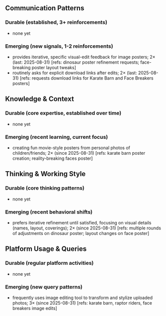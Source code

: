 ## Communication Patterns
### Durable (established, 3+ reinforcements)
- none yet

### Emerging (new signals, 1-2 reinforcements)
- provides iterative, specific visual-edit feedback for image posters; 2× (last: 2025-08-31) [refs: dinosaur poster refinement requests; face-breaking poster layout tweaks]
- routinely asks for explicit download links after edits; 2× (last: 2025-08-31) [refs: requests download links for Karate Barn and Face Breakers posters]

## Knowledge & Context
### Durable (core expertise, established over time)
- none yet

### Emerging (recent learning, current focus)  
- creating fun movie-style posters from personal photos of children/friends; 2× (since 2025-08-31) [refs: karate barn poster creation; reality-breaking faces poster]

## Thinking & Working Style
### Durable (core thinking patterns)
- none yet

### Emerging (recent behavioral shifts)
- prefers iterative refinement until satisfied, focusing on visual details (names, layout, coverings); 2× (since 2025-08-31) [refs: multiple rounds of adjustments on dinosaur poster; layout changes on face poster]

## Platform Usage & Queries
### Durable (regular platform activities)
- none yet

### Emerging (new query patterns)
- frequently uses image editing tool to transform and stylize uploaded photos; 3× (since 2025-08-31) [refs: karate barn, raptor riders, face breakers image edits]